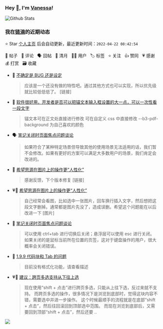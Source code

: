 ### Hey 👋, I'm [Vanessa](http://vanessa.b3log.org/)!

![Github Stats](https://github-readme-stats.vercel.app/api?username=Vanessa219&show_icons=true)

<!--events start -->

### 我在[链滴](https://ld246.com)的近期动态

⭐️ Star [个人主页](https://github.com/Vanessa219/Vanessa219) 后会自动更新，最近更新时间：`2022-04-22 08:42:54`

📝 帖子 &nbsp; 💬 评论 &nbsp; 🗣 回帖 &nbsp; 🌙 清月 &nbsp; 👨‍💻 用户 &nbsp; 🏷️ 标签 &nbsp; ⭐️ 关注 &nbsp; 👍 赞同 &nbsp; 💗 感谢 &nbsp; 💰 打赏 &nbsp; 🗃 收藏

* 💬 [不确定是 BUG 还是设定](https://ld246.com/article/1650496564994/comment/1650507044546#comments)

  > 应该是一个还没有做的特性吧。通过其他方式也可以实现，所以优先级就比较低低低了。 [链接]
* 💬 [软件很好用，开发者是否可以把锚文本输入框设置的大一点，可以一次性看一段文字](https://ld246.com/article/1650469003857/comment/1650471116369#comments)

  > 锚文本可在正文处直接进行修改 可在自定义 css 中直接修改 --b3-pdf-background 为自己喜欢的颜色
* 🗣 [笔记关闭时页面焦点问题谈论](https://ld246.com/article/1650380105423/comment/1650455724810#comments)

  > 如果符合了某种特定场景但导致其他的使用场景无法适用的话，我们暂不会修改。如果有更好的方案可以满足大多数用户的场景，我们肯定会改进的。
* 💬 [希望思源在图片上的操作更“人性化”](https://ld246.com/article/1650357135043/comment/1650421529172#comments)

  > 感谢反馈，下个版本修复 [链接]
* 💗📝 [希望思源在图片上的操作更“人性化”](https://ld246.com/article/1650357135043)

  > 自己经常会看图，比如选中一张图片，回车换行插入文字，然后想把这段文字删掉。通常都是图片先没了，造成误删。希望这个问题能在以后改进一下 [图片]
* 💬 [笔记关闭时页面焦点问题谈论](https://ld246.com/article/1650380105423/comment/1650421267462#comments)

  > 可以使用 ctrl+tab 进行切换后关闭；悬浮层可以使用 esc 进行关闭。如果关闭的是鼠标当前所在位置的页签，这对于键盘操作的用户，很大概率会关闭错误。
* 💬 [1.9.9 代码块和 Tab 的问题](https://ld246.com/article/1650356253520/comment/1650361554759#comments)

  > 目前没有格式化功能，请查看描述
* 💗📝 [建议：跨页多选支持从下往上选](https://ld246.com/article/1650096678723)

  > 现在使用“shift + 点击”进行跨页多选，只能从上往下选，反过来就不支持。 而跨页多选的操作，很多情况下是浏览到底部时，觉得这块内容不错，需要选中并进一步操作。 这个时候最顺手的流程就是在底部“shift + 点击”，然后往回滚回到顶部选中范围。 而现在浏览到底部后，又需要回到顶部“shift + 点击”，然后还要 ..


<!--events end -->

<a title="Hits" target="_blank" href="https://github.com/Vanessa219/Vanessa219"><img src="https://hits.b3log.org/Vanessa219/Vanessa219.svg"></a>
